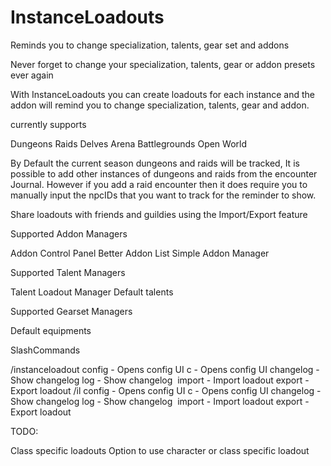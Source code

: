 # InstanceLoadouts
 Reminds you to change specialization, talents, gear set and addons

Never forget to change your specialization, talents, gear or addon presets ever again

With InstanceLoadouts you can create loadouts for each instance and the addon will remind you to change specialization, talents, gear and addon.

currently supports

Dungeons
Raids
Delves
Arena
Battlegrounds
Open World

By Default the current season dungeons and raids will be tracked, It is possible to add other instances of dungeons and raids from the encounter Journal. However if you add a raid encounter then it does require you to manually input the npcIDs that you want to track for the reminder to show.

Share loadouts with friends and guildies using the Import/Export feature

Supported Addon Managers

Addon Control Panel
Better Addon List
Simple Addon Manager

Supported Talent Managers

Talent Loadout Manager
Default talents

Supported Gearset Managers

Default equipments



SlashCommands

/instanceloadout
config - Opens config UI
c - Opens config UI
changelog - Show changelog
log - Show changelog
 import - Import loadout
export - Export loadout
/il
config - Opens config UI
c - Opens config UI
changelog - Show changelog
log - Show changelog
 import - Import loadout
export - Export loadout



TODO:

Class specific loadouts
Option to use character or class specific loadout

